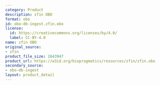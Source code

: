 ```yaml
---
category: Product
description: zfin OBO
format: obo
id: obo-db-ingest.zfin.obo
license:
  id: https://creativecommons.org/licenses/by/4.0/
  label: CC-BY-4.0
name: zfin OBO
original_source:
- zfin
product_file_size: 2643947
product_url: https://w3id.org/biopragmatics/resources/zfin/zfin.obo
secondary_source:
- obo-db-ingest
layout: product_detail
---
```

